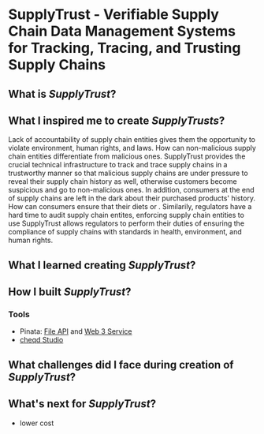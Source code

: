 # SupplyTrust - Verifiable Supply Chain Data Management Systems for Tracking, Tracing, and Trusting Supply Chains

## What is _SupplyTrust_?

## What I inspired me to create _SupplyTrusts_?
Lack of accountability of supply chain entities gives them the opportunity to violate environment, human rights, and laws. How can non-malicious supply chain entities differentiate from malicious ones. SupplyTrust provides the crucial technical infrastructure to track and trace supply chains in a trustworthy manner so that malicious supply chains are under pressure to reveal their supply chain history as well, otherwise customers become suspicious and go to non-malicious ones. In addition, consumers at the end of supply chains are left in the dark about their purchased products' history. How can consumers ensure that their diets or . Similarily, regulators have a hard time to audit supply chain entites, enforcing supply chain entities to use SupplyTrust allows regulators to perform their duties of ensuring the compliance of supply chains with standards in health, environment, and human rights.

## What I learned creating _SupplyTrust_?

## How I built _SupplyTrust_?
### Tools
- Pinata: [File API](https://pinata.cloud/features#file-api) and [Web 3 Service](https://pinata.cloud/features#web3)
- [cheqd Studio](https://studio.cheqd.net/)

## What challenges did I face during creation of _SupplyTrust_?

## What's next for _SupplyTrust_?
- lower cost